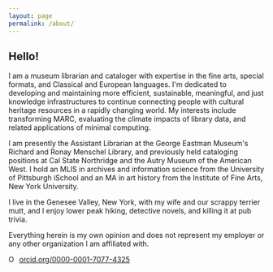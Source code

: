 ```yaml
---
layout: page
permalink: /about/
---
```

## Hello!
I am a museum librarian and cataloger with expertise in the fine arts, special formats, and Classical and European languages. I'm dedicated to developing and maintaining more efficient, sustainable, meaningful, and just knowledge infrastructures to continue connecting people with cultural heritage resources in a rapidly changing world. My interests include transforming MARC, evaluating the climate impacts of library data, and related applications of minimal computing. 

I am presently the Assistant Librarian at the George Eastman Museum's Richard and Ronay Menschel Library, and previously held cataloging positions at Cal State Northridge and the Autry Museum of the American West. I hold an MLIS in archives and information science from the University of Pittsburgh iSchool and an MA in art history from the Institute of Fine Arts, New York University. 

I live in the Genesee Valley, New York, with my wife and our scrappy terrier mutt, and I enjoy lower peak hiking, detective novels, and killing it at pub trivia.

Everything herein is my own opinion and does not represent my employer or any other organization I am affiliated with.

<a href="https://orcid.org/0000-0001-7077-4325" target="orcid.widget" rel="noopener noreferrer" style="vertical-align:top;"><img src="https://orcid.org/sites/default/files/images/orcid_16x16.png" style="width:1em;margin-right:.5em;" alt="ORCID iD icon">orcid.org/0000-0001-7077-4325</a>
